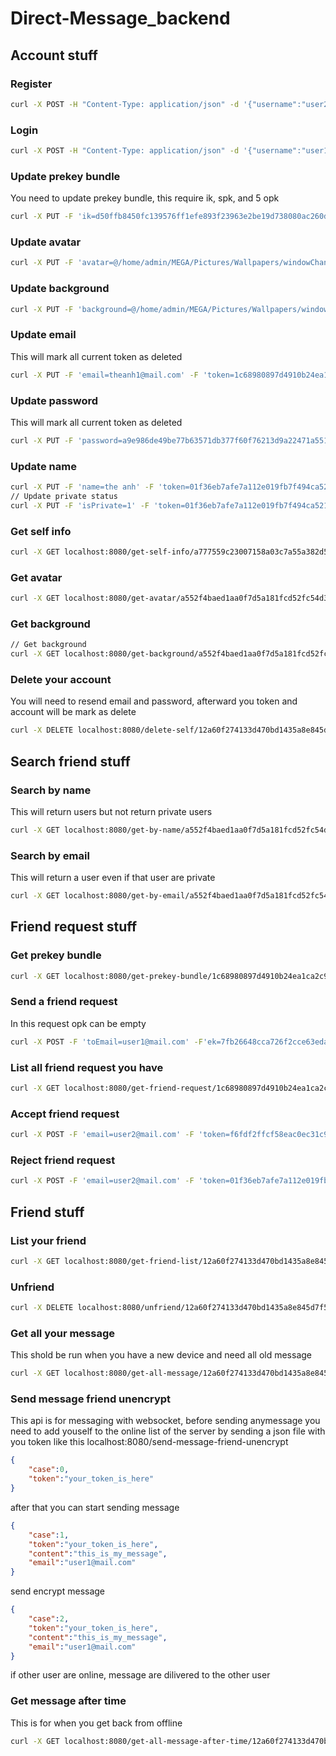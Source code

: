 # Direct-Message_backend
## Account stuff
### Register
``` bash
curl -X POST -H "Content-Type: application/json" -d '{"username":"user2@mail.com", "password":"6b86b273ff34fce19d6b804eff5a3f5747ada4eaa22f1d49c01e52ddb7875b4b"}' http://localhost:8080/register
```
### Login
``` bash
curl -X POST -H "Content-Type: application/json" -d '{"username":"user1@mail.com", "password":"6b86b273ff34fce19d6b804eff5a3f5747ada4eaa22f1d49c01e52ddb7875b4b"}' http://localhost:8080/login
```
### Update prekey bundle
You need to update prekey bundle, this require ik, spk, and 5 opk
``` bash
curl -X PUT -F 'ik=d50ffb8450fc139576ff1efe893f23963e2be19d738080ac260d0bd148933880' -F 'spk=d50ffb8450fc139576ff1efe893f23963e2be19d738080ac260d0bd148933881' -F 'opk=1762c5f8c4392877828e1473ae454ae663a05a3ef5ea962c89707f7a99a429d9,2782c5f8c4392877f28e1473ae454ae663a05a3ef5ea962c89707f7a99a429d9,2782c5f8c4392877f28e1473ae454ae663a05a3ef5ea962c89707f7a99a429d8,1762c5f8c4392877828e1473ae454ae663a05a3ef5ea962c89707f7a99a429d4,d779737d73332c2db9e7c709019a2626970a0f162b3fa4c0fe57b88fed1d9c82' -F 'token=01f36eb7afe7a112e019fb7f494ca5219aefb1668115d5e1a1494eb85d6ae36a' localhost:8080/update-prekey-bundle
```
### Update avatar
``` bash
curl -X PUT -F 'avatar=@/home/admin/MEGA/Pictures/Wallpapers/windowChan.jpg' -F 'token=1c68980897d4910b24ea1ca2c902d6dbefa7dffb09220833a5c0de0d6f2f28e8' localhost:8080/update-avatar
```
### Update background
``` bash
curl -X PUT -F 'background=@/home/admin/MEGA/Pictures/Wallpapers/windowChan.jpg' -F 'token=1c68980897d4910b24ea1ca2c902d6dbefa7dffb09220833a5c0de0d6f2f28e8' localhost:8080/update-background
```
### Update email
This will mark all current token as deleted
``` bash
curl -X PUT -F 'email=theanh1@mail.com' -F 'token=1c68980897d4910b24ea1ca2c902d6dbefa7dffb09220833a5c0de0d6f2f28e8' localhost:8080/update-email
```
### Update password
This will mark all current token as deleted
``` bash
curl -X PUT -F 'password=a9e986de49be77b63571db377f60f76213d9a22471a551a37adcd8a88f26f411' -F 'token=17e2ab217dadbb376170f5f264a76ca93fa39f821033490dc642b054aec51b25' localhost:8080/update-password
```
### Update name
``` bash
curl -X PUT -F 'name=the anh' -F 'token=01f36eb7afe7a112e019fb7f494ca5219aefb1668115d5e1a1494eb85d6ae36a' localhost:8080/update-name
// Update private status
curl -X PUT -F 'isPrivate=1' -F 'token=01f36eb7afe7a112e019fb7f494ca5219aefb1668115d5e1a1494eb85d6ae36a' localhost:8080/update-private-status
```
### Get self info
``` bash
curl -X GET localhost:8080/get-self-info/a777559c23007158a03c7a55a382d5906b8a758935af6a36c3244883708d5992
```
### Get avatar
``` bash
curl -X GET localhost:8080/get-avatar/a552f4baed1aa0f7d5a181fcd52fc54d3a60444bc4fef56e1b2c5fd8c74349eb/2.jpg --output 1.jpg
```
### Get background
``` bash
// Get background
curl -X GET localhost:8080/get-background/a552f4baed1aa0f7d5a181fcd52fc54d3a60444bc4fef56e1b2c5fd8c74349eb/2.jpg --output 1.jpg
```
### Delete your account
You will need to resend email and password, afterward you token and account will be mark as delete
``` bash
curl -X DELETE localhost:8080/delete-self/12a60f274133d470bd1435a8e845d7f501950452440018f110f85480670d20f9/user1@mail.com/6b86b273ff34fce19d6b804eff5a3f5747ada4eaa22f1d49c01e52ddb7875b4b
```
## Search friend stuff
### Search by name
This will return users but not return private users
``` bash
curl -X GET localhost:8080/get-by-name/a552f4baed1aa0f7d5a181fcd52fc54d3a60444bc4fef56e1b2c5fd8c74349eb/user/0
```
### Search by email
This will return a user even if that user are private
``` bash
curl -X GET localhost:8080/get-by-email/a552f4baed1aa0f7d5a181fcd52fc54d3a60444bc4fef56e1b2c5fd8c74349eb/user2@mail.com
```
## Friend request stuff
### Get prekey bundle
``` bash
curl -X GET localhost:8080/get-prekey-bundle/1c68980897d4910b24ea1ca2c902d6dbefa7dffb09220833a5c0de0d6f2f28e8/user1@mail.com
```
### Send a friend request
In this request opk can be empty
``` bash
curl -X POST -F 'toEmail=user1@mail.com' -F'ek=7fb26648cca726f2cce63eda8e92e220684d0200f08d7076a3a4beec121af720' -F 'opkUsed=1762c5f8c4392877828e1473ae454ae663a05a3ef5ea962c89707f7a99a429d4' -F 'token=00f857c72453676829967742fab2a8420542bce4ab14acaf551cd728bab64f12' localhost:8080/add-friend-request
```
### List all friend request you have
``` bash 
curl -X GET localhost:8080/get-friend-request/1c68980897d4910b24ea1ca2c902d6dbefa7dffb09220833a5c0de0d6f2f28e8
```
### Accept friend request
``` bash
curl -X POST -F 'email=user2@mail.com' -F 'token=f6fdf2ffcf58eac0ec31c97c99efec82f06198c07dde9be5b2c21f66ab5ea81f' localhost:8080/accept-friend-request
```
### Reject friend request
``` bash
curl -X POST -F 'email=user2@mail.com' -F 'token=01f36eb7afe7a112e019fb7f494ca5219aefb1668115d5e1a1494eb85d6ae36a' localhost:8080/reject-friend-request
```
## Friend stuff
### List your friend
``` bash
curl -X GET localhost:8080/get-friend-list/12a60f274133d470bd1435a8e845d7f501950452440018f110f85480670d20f9
```
### Unfriend
``` bash
curl -X DELETE localhost:8080/unfriend/12a60f274133d470bd1435a8e845d7f501950452440018f110f85480670d20f9/user2@mail.com
```
### Get all your message
This shold be run when you have a new device and need all old message
``` bash
curl -X GET localhost:8080/get-all-message/12a60f274133d470bd1435a8e845d7f501950452440018f110f85480670d20f9
```
### Send message friend unencrypt
This api is for messaging with websocket, before sending anymessage you need to add youself to the online list of the server by sending a json file with you token like this
localhost:8080/send-message-friend-unencrypt
``` json
{
    "case":0,
    "token":"your_token_is_here"
}
```
after that you can start sending message
``` json
{
    "case":1,
    "token":"your_token_is_here",
    "content":"this_is_my_message",
    "email":"user1@mail.com"
}
```
send encrypt message
``` json
{
    "case":2,
    "token":"your_token_is_here",
    "content":"this_is_my_message",
    "email":"user1@mail.com"
}
```
if other user are online, message are dilivered to the other user
### Get message after time
This is for when you get back from offline
``` bash
curl -X GET localhost:8080/get-all-message-after-time/12a60f274133d470bd1435a8e845d7f501950452440018f110f85480670d20f9/2024-05-03 20:57:28
```